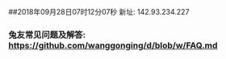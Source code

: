##2018年09月28日07时12分07秒 新址: 142.93.234.227
### 兔友常见问题及解答: https://github.com/wanggonging/d/blob/w/FAQ.md
